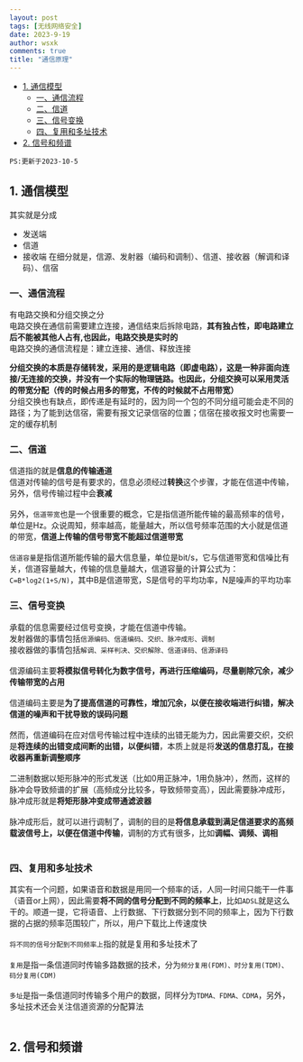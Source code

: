 ```yaml
---
layout: post
tags: [无线网络安全]
date: 2023-9-19
author: wsxk
comments: true
title: "通信原理"
---
```


- [1. 通信模型](#1-通信模型)
  - [一、通信流程](#一通信流程)
  - [二、信道](#二信道)
  - [三、信号变换](#三信号变换)
  - [四、复用和多址技术](#四复用和多址技术)
- [2. 信号和频谱](#2-信号和频谱)


`PS:更新于2023-10-5`<br>

## 1. 通信模型<br>
其实就是分成
- 发送端
- 信道
- 接收端
在细分就是，信源、发射器（编码和调制）、信道、接收器（解调和译码）、信宿<br>

### 一、通信流程<br>
有电路交换和分组交换之分<br>
电路交换在通信前需要建立连接，通信结束后拆除电路，**其有独占性，即电路建立后不能被其他人占有,也因此，电路交换是实时的**<br>
电路交换的通信流程是：建立连接、通信、释放连接<br>

**分组交换的本质是存储转发，采用的是逻辑电路（即虚电路），这是一种非面向连接/无连接的交换，并没有一个实际的物理链路。也因此，分组交换可以采用灵活的带宽分配（传的时候占用多的带宽，不传的时候就不占用带宽）**<br>
分组交换也有缺点，即传递是有延时的，因为同一个包的不同分组可能会走不同的路径；为了能到达信宿，需要有报文记录信宿的位置；信宿在接收报文时也需要一定的缓存机制<br>

### 二、信道<br>
信道指的就是**信息的传输通道**<br>
信道对传输的信号是有要求的，信息必须经过**转换**这个步骤，才能在信道中传输，另外，信号传输过程中会**衰减**<br><br>
另外，`信道带宽`也是一个很重要的概念，它是指信道所能传输的最高频率的信号，单位是Hz。众说周知，频率越高，能量越大，所以信号频率范围的大小就是信道的带宽，**信道上传输的信号带宽不能超过信道带宽**<br><br>
`信道容量`是指信道所能传输的最大信息量，单位是bit/s，它与信道带宽和信噪比有关，信道容量越大，传输的信息量越大，信道容量的计算公式为：`C=B*log2(1+S/N)`，其中B是信道带宽，S是信号的平均功率，N是噪声的平均功率<br>

### 三、信号变换<br>
承载的信息需要经过信号变换，才能在信道中传输。<br>
发射器做的事情包括`信源编码、信道编码、交织、脉冲成形、调制`<br>
接收器做的事情包括`解调、采样判决、交织解除、信道译码、信源译码`<br><br>
信源编码主要**将模拟信号转化为数字信号，再进行压缩编码，尽量剔除冗余，减少传输带宽的占用**<br><br>
信道编码主要是**为了提高信道的可靠性，增加冗余，以便在接收端进行纠错，解决信道的噪声和干扰导致的误码问题**<br><br>
然而，信道编码在应对信号传输过程中连续的出错无能为力，因此需要交织，交织是**将连续的出错变成间断的出错，以便纠错**，本质上就是将**发送的信息打乱，在接收器再重新调整顺序**<br><br>
二进制数据以矩形脉冲的形式发送（比如0用正脉冲，1用负脉冲），然而，这样的脉冲会导致频谱的扩展（高频成分比较多，导致频带变高），因此需要脉冲成形，脉冲成形就是**将矩形脉冲变成带通滤波器**<br><br>
脉冲成形后，就可以进行调制了，调制的目的是**将信息承载到满足信道要求的高频载波信号上，以便在信道中传输**，调制的方式有很多，比如**调幅、调频、调相**<br><br>


### 四、复用和多址技术<br>
其实有一个问题，如果语音和数据是用同一个频率的话，人同一时间只能干一件事（语音or上网），因此需要**将不同的信号分配到不同的频率上**，比如`ADSL`就是这么干的。顺道一提，它将语音、上行数据、下行数据分到不同的频率上，因为下行数据的占据的频率范围较广，所以，用户下载比上传速度快<br><br>
`将不同的信号分配到不同频率上`指的就是复用和多址技术了<br><br>
`复用`是指一条信道同时传输多路数据的技术，分为`频分复用(FDM)、时分复用(TDM)、码分复用(CDM)`<br><br>
`多址`是指一条信道同时传输多个用户的数据，同样分为`TDMA、FDMA、CDMA`，另外，多址技术还会关注信道资源的分配算法<br><br>


## 2. 信号和频谱<br>
